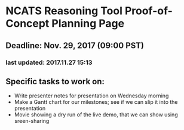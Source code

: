 # NCATS Reasoning Tool Proof-of-Concept Planning Page
## Deadline: Nov. 29, 2017 (09:00 PST)

### last updated:  2017.11.27 15:13

## Specific tasks to work on:

- Write presenter notes for presentation on Wednesday morning
- Make a Gantt chart for our milestones; see if we can slip it into the presentation
- Movie showing a dry run of the live demo, that we can show using sreen-sharing

